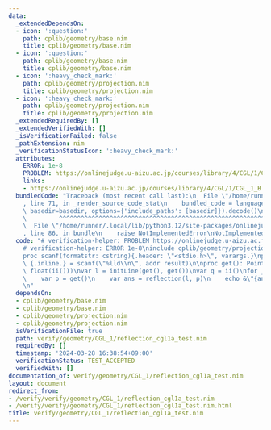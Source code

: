 ```yaml
---
data:
  _extendedDependsOn:
  - icon: ':question:'
    path: cplib/geometry/base.nim
    title: cplib/geometry/base.nim
  - icon: ':question:'
    path: cplib/geometry/base.nim
    title: cplib/geometry/base.nim
  - icon: ':heavy_check_mark:'
    path: cplib/geometry/projection.nim
    title: cplib/geometry/projection.nim
  - icon: ':heavy_check_mark:'
    path: cplib/geometry/projection.nim
    title: cplib/geometry/projection.nim
  _extendedRequiredBy: []
  _extendedVerifiedWith: []
  _isVerificationFailed: false
  _pathExtension: nim
  _verificationStatusIcon: ':heavy_check_mark:'
  attributes:
    ERROR: 1e-8
    PROBLEM: https://onlinejudge.u-aizu.ac.jp/courses/library/4/CGL/1/CGL_1_B
    links:
    - https://onlinejudge.u-aizu.ac.jp/courses/library/4/CGL/1/CGL_1_B
  bundledCode: "Traceback (most recent call last):\n  File \"/home/runner/.local/lib/python3.12/site-packages/onlinejudge_verify/documentation/build.py\"\
    , line 71, in _render_source_code_stat\n    bundled_code = language.bundle(stat.path,\
    \ basedir=basedir, options={'include_paths': [basedir]}).decode()\n          \
    \         ^^^^^^^^^^^^^^^^^^^^^^^^^^^^^^^^^^^^^^^^^^^^^^^^^^^^^^^^^^^^^^^^^^^^^^^^^^^^^^^^^\n\
    \  File \"/home/runner/.local/lib/python3.12/site-packages/onlinejudge_verify/languages/nim.py\"\
    , line 86, in bundle\n    raise NotImplementedError\nNotImplementedError\n"
  code: "# verification-helper: PROBLEM https://onlinejudge.u-aizu.ac.jp/courses/library/4/CGL/1/CGL_1_B\n\
    # verification-helper: ERROR 1e-8\ninclude cplib/geometry/projection\nimport strformat\n\
    proc scanf(formatstr: cstring){.header: \"<stdio.h>\", varargs.}\nproc ii(): int\
    \ {.inline.} = scanf(\"%lld\\n\", addr result)\n\nproc get(): Point[float] = initPoint(float(ii()),\
    \ float(ii()))\nvar l = initLine(get(), get())\nvar q = ii()\nfor _ in 0..<q:\n\
    \    var p = get()\n    var ans = reflection(l, p)\n    echo &\"{ans.x:.10f} {ans.y:.10f}\"\
    \n"
  dependsOn:
  - cplib/geometry/base.nim
  - cplib/geometry/base.nim
  - cplib/geometry/projection.nim
  - cplib/geometry/projection.nim
  isVerificationFile: true
  path: verify/geometry/CGL_1/reflection_cgl1a_test.nim
  requiredBy: []
  timestamp: '2024-03-28 16:38:54+09:00'
  verificationStatus: TEST_ACCEPTED
  verifiedWith: []
documentation_of: verify/geometry/CGL_1/reflection_cgl1a_test.nim
layout: document
redirect_from:
- /verify/verify/geometry/CGL_1/reflection_cgl1a_test.nim
- /verify/verify/geometry/CGL_1/reflection_cgl1a_test.nim.html
title: verify/geometry/CGL_1/reflection_cgl1a_test.nim
---
```

